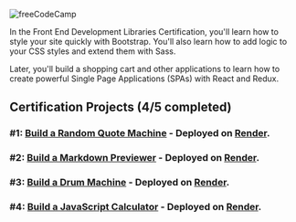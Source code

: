 ![freeCodeCamp](https://cdn.freecodecamp.org/testable-projects-fcc/images/fcc_secondary.svg)

In the Front End Development Libraries Certification, you'll learn how to style your site quickly with Bootstrap. You'll also learn how to add logic to your CSS styles and extend them with Sass.

Later, you'll build a shopping cart and other applications to learn how to create powerful Single Page Applications (SPAs) with React and Redux.

## Certification Projects (4/5 completed)

### #1: [Build a Random Quote Machine](./random-quote-machine) - Deployed on [Render](https://random-quote-machine-4ihq.onrender.com).

### #2: [Build a Markdown Previewer](./markdown-previewer/) - Deployed on [Render](https://markdown-previewer-d06l.onrender.com).

### #3: [Build a Drum Machine](./drum-machine/) - Deployed on [Render](https://drum-machine-9n94.onrender.com).

### #4: [Build a JavaScript Calculator](./calculator) - Deployed on [Render](https://calculator-87yl.onrender.com/).

